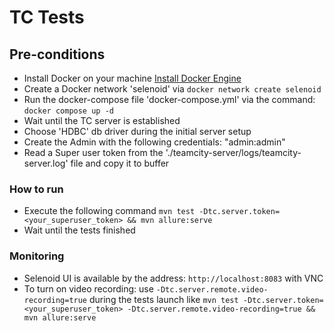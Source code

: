 # TC Tests

## Pre-conditions
- Install Docker on your machine [Install Docker Engine](https://docs.docker.com/engine/install)
- Create a Docker network 'selenoid' via `docker network create selenoid`
- Run the docker-compose file 'docker-compose.yml' via the command: `docker compose up -d`
- Wait until the TC server is established
- Choose 'HDBC' db driver during the initial server setup
- Create the Admin with the following credentials: "admin:admin"
- Read a Super user token from the './teamcity-server/logs/teamcity-server.log' file and copy it to buffer

### How to run
- Execute the following command `mvn test -Dtc.server.token=<your_superuser_token> && mvn allure:serve`
- Wait until the tests finished

### Monitoring ###
- Selenoid UI is available by the address: `http://localhost:8083` with VNC
- To turn on video recording: use `-Dtc.server.remote.video-recording=true` during the tests launch like `mvn test -Dtc.server.token=<your_superuser_token> -Dtc.server.remote.video-recording=true && mvn allure:serve`
